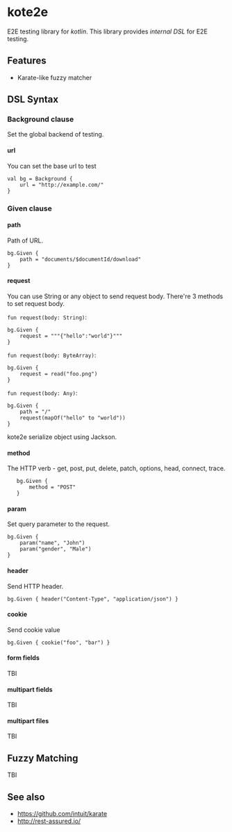 kote2e
======

E2E testing library for *kotlin*.
This library provides *internal DSL* for E2E testing.

## Features

 * Karate-like fuzzy matcher

## DSL Syntax

### Background clause

Set the global backend of testing.

#### url

You can set the base url to test

    val bg = Background {
        url = "http://example.com/"
    }


### Given clause

#### path

Path of URL.

    bg.Given {
        path = "documents/$documentId/download"
    }

#### request

You can use String or any object to send request body.
There're 3 methods to set request body.

`fun request(body: String)`:

    bg.Given {
        request = """{"hello":"world"}"""
    }

`fun request(body: ByteArray)`:

    bg.Given {
        request = read("foo.png")
    }

`fun request(body: Any)`:

    bg.Given {
        path = "/"
        request(mapOf("hello" to "world"))
    }

kote2e serialize object using Jackson.

    
#### method

The HTTP verb - get, post, put, delete, patch, options, head, connect, trace.

       bg.Given {
           method = "POST"
       }

#### param

Set query parameter to the request.

    bg.Given {
        param("name", "John")
        param("gender", "Male")
    }


#### header

Send HTTP header.

    bg.Given { header("Content-Type", "application/json") }

#### cookie

Send cookie value

    bg.Given { cookie("foo", "bar") }

#### form fields

TBI

#### multipart fields

TBI

#### multipart files

TBI

## Fuzzy Matching

TBI

## See also

 * https://github.com/intuit/karate
 * http://rest-assured.io/
